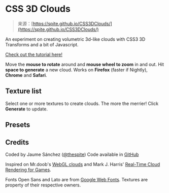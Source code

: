 <!--yml
category: 未分类
date: 2024-05-27 15:02:01
-->

# CSS 3D Clouds

> 来源：[https://spite.github.io/CSS3DClouds/](https://spite.github.io/CSS3DClouds/)

An experiment on creating volumetric 3d-like clouds with CSS3 3D Transforms and a bit of Javascript.

[Check out the tutorial here!](http://www.clicktorelease.com/tutorials/css3dclouds)

Move the **mouse to rotate** around and **mouse wheel to zoom** in and out. Hit **space to generate** a new cloud. Works on **Firefox** (faster if Nightly), **Chrome** and **Safari**.

## Texture list

Select one or more textures to create clouds. The more the merrier! Click **Generate** to update.

## Presets

## Credits

Coded by Jaume Sánchez ([@thespite](http://twitter.com/thespite))
Code available in [GitHub](https://github.com/spite/CSS3DClouds)

Inspired on Mr.doob's [WebGL clouds](http://mrdoob.com/131/Clouds) and
Mark J. Harris' [Real-Time Cloud Rendering for Games](http://www.markmark.net/PDFs/RTCloudsForGames_HarrisGDC2002.pdf).

Fonts Open Sans and Lato are from [Google Web Fonts](http://www.google.com/webfonts).
Textures are property of their respective owners.